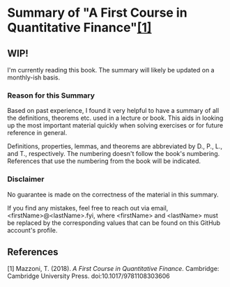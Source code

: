 # Summary of "A First Course in Quantitative Finance"[[1]](#1)
## WIP!
I'm currently reading this book. The summary will likely be updated on a monthly-ish basis.

### Reason for this Summary
Based on past experience, I found it very helpful to have a summary of all the definitions, theorems etc. used in a lecture or book. This aids in looking up the most important material quickly when solving exercises or for future reference in general.

Definitions, properties, lemmas, and theorems are abbreviated by D., P., L., and T., respectively. The numbering doesn't follow the book's numbering. References that use the numbering from the book will be indicated.

### Disclaimer
No guarantee is made on the correctness of the material in this summary.

If you find any mistakes, feel free to reach out via email, \<firstName>@\<lastName>.fyi, where \<firstName> and \<lastName> must be replaced by the corresponding values that can be found on this GitHub account's profile.

## References
<a id="1">[1]</a>
Mazzoni, T. (2018). <i>A First Course in Quantitative Finance</i>. Cambridge: Cambridge University Press. doi:10.1017/9781108303606